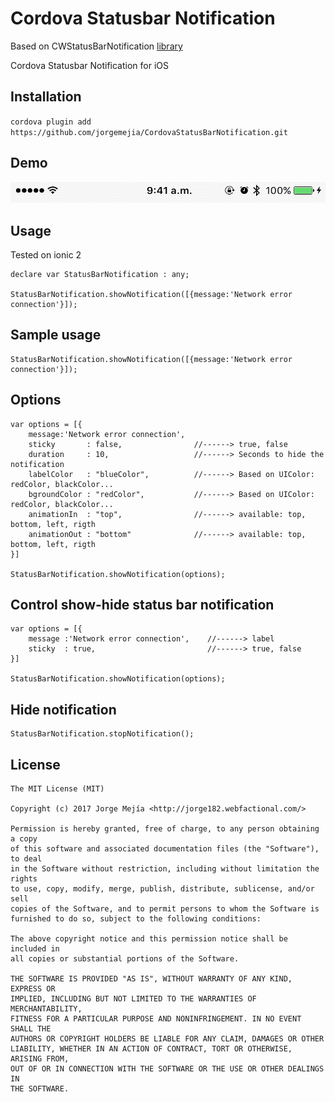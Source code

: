 # Cordova Statusbar Notification
Based on CWStatusBarNotification [library](https://github.com/cezarywojcik/CWStatusBarNotification/)

Cordova Statusbar Notification for iOS

## Installation

`cordova plugin add https://github.com/jorgemejia/CordovaStatusBarNotification.git`

## Demo

![custom colors](animation.gif)

## Usage
Tested on ionic 2 

```objc
declare var StatusBarNotification : any;

StatusBarNotification.showNotification([{message:'Network error connection'}]);
```

## Sample usage
```objc
StatusBarNotification.showNotification([{message:'Network error connection'}]);
```
## Options
```objc
var options = [{
    message:'Network error connection',
    sticky       : false,                //------> true, false
    duration     : 10,                   //------> Seconds to hide the notification   
    labelColor   : "blueColor",          //------> Based on UIColor: redColor, blackColor...  
    bgroundColor : "redColor",           //------> Based on UIColor: redColor, blackColor...  
    animationIn  : "top",                //------> available: top, bottom, left, rigth
    animationOut : "bottom"              //------> available: top, bottom, left, rigth
}]

StatusBarNotification.showNotification(options);
```

## Control show-hide status bar notification
```objc
var options = [{
    message :'Network error connection',    //------> label
    sticky  : true,                         //------> true, false
}]

StatusBarNotification.showNotification(options);

```
## Hide notification
```objc
StatusBarNotification.stopNotification();
```
## License

    The MIT License (MIT)

    Copyright (c) 2017 Jorge Mejía <http://jorge182.webfactional.com/>

    Permission is hereby granted, free of charge, to any person obtaining a copy
    of this software and associated documentation files (the "Software"), to deal
    in the Software without restriction, including without limitation the rights
    to use, copy, modify, merge, publish, distribute, sublicense, and/or sell
    copies of the Software, and to permit persons to whom the Software is
    furnished to do so, subject to the following conditions:

    The above copyright notice and this permission notice shall be included in
    all copies or substantial portions of the Software.

    THE SOFTWARE IS PROVIDED "AS IS", WITHOUT WARRANTY OF ANY KIND, EXPRESS OR
    IMPLIED, INCLUDING BUT NOT LIMITED TO THE WARRANTIES OF MERCHANTABILITY,
    FITNESS FOR A PARTICULAR PURPOSE AND NONINFRINGEMENT. IN NO EVENT SHALL THE
    AUTHORS OR COPYRIGHT HOLDERS BE LIABLE FOR ANY CLAIM, DAMAGES OR OTHER
    LIABILITY, WHETHER IN AN ACTION OF CONTRACT, TORT OR OTHERWISE, ARISING FROM,
    OUT OF OR IN CONNECTION WITH THE SOFTWARE OR THE USE OR OTHER DEALINGS IN
    THE SOFTWARE.
